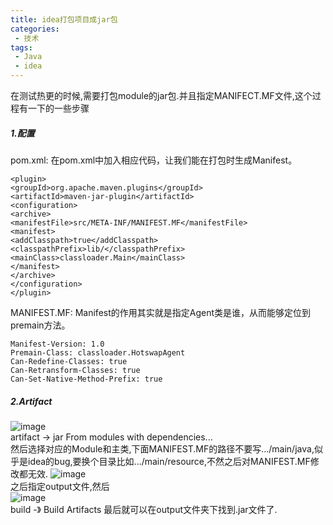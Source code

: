 ```yaml
---
title: idea打包项目成jar包
categories: 
 - 技术
tags:
 - Java
 - idea
---
```


在测试热更的时候,需要打包module的jar包.并且指定MANIFECT.MF文件,这个过程有一下的一些步骤
##### 1.配置
pom.xml: 在pom.xml中加入相应代码，让我们能在打包时生成Manifest。
```
<plugin>
<groupId>org.apache.maven.plugins</groupId>
<artifactId>maven-jar-plugin</artifactId>
<configuration>
<archive>
<manifestFile>src/META-INF/MANIFEST.MF</manifestFile>
<manifest>
<addClasspath>true</addClasspath>
<classpathPrefix>lib/</classpathPrefix>
<mainClass>classloader.Main</mainClass>
</manifest>
</archive>
</configuration>
</plugin>

```
MANIFEST.MF: Manifest的作用其实就是指定Agent类是谁，从而能够定位到premain方法。
```
Manifest-Version: 1.0
Premain-Class: classloader.HotswapAgent
Can-Redefine-Classes: true
Can-Retransform-Classes: true
Can-Set-Native-Method-Prefix: true
```
##### 2.Artifact
![image](http://note.youdao.com/yws/res/4250/56FB6C4F752748BC83ABC6895B3E0CFF)
<br>artifact -> jar From modules with dependencies...
<br>然后选择对应的Module和主类,下面MANIFEST.MF的路径不要写.../main/java,似乎是idea的bug,要换个目录比如.../main/resource,不然之后对MANIFEST.MF修改都无效.
![image](http://note.youdao.com/yws/res/4255/81FF23B508BB44BDB11820EC603123E4)
<br>之后指定output文件,然后<br>
![image](http://note.youdao.com/yws/res/4262/B0551AD4BB7044BDA353BD825CE78EAC)
<br>build -》 Build Artifacts
最后就可以在output文件夹下找到.jar文件了.
